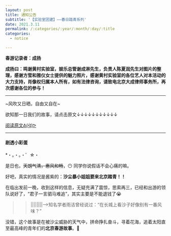 ```yaml
---
layout: post
title: 通知公告
subtitle: '【实验室团建】——春日踏青系列'
date: 2021.3.11
permalink: /:categories/:year/:month/:day/:title
categories:
  - notice

---
```



**春游记录者：成扬**

**成扬曰：鸣谢黄村实验室，娱乐总管谢成淋先生，负责人陈夏润先生对图片的整理，感谢方莹和雅仪女士提供的魅力照片，感谢黄村实验室的各位艺人对本活动的大力支持，肖像权归属本人所有，如有法律咨询，请致电北京大成律师事务所，再次感谢各位的参与！**

----------------------

~风吹又日晒，自由又自在~

欲知那一日我们的故事，请点击原文↓↓↓↓↓↓↓↓↓↓↓


[阅读原文ᕕ(ᐛ)ᕗ](https://www.wolai.com/pxr6T2Wjh2Qyq2YAMcvwn4?theme=light)

----------------
#### 剧透小彩蛋

*・。・。・゜☆・

是日也，~~天朗气清，惠风和畅~~，😶 同学你说假话不会心痛的嘛。

好吧，真实的情况是酱紫的：**沙尘暴小姐姐要来北京踏青！！**

在临出发前一晚，收到这样的信息，无疑充满了震惊，思索再三，已经和出游的领队说好了，“君子一言驷马难追”，其实主要是不能退钱了😭 

>>  ||||||||——>知名学者雨洁曾经说过：“在长城上看沙子好像别有一番风味？”

没错，这个故事是在被沙尘威胁的天气中，拼命挣扎奋斗，寻着花海，追着太阳直至最高峰的青年们的**北京春游故事**。🙌


